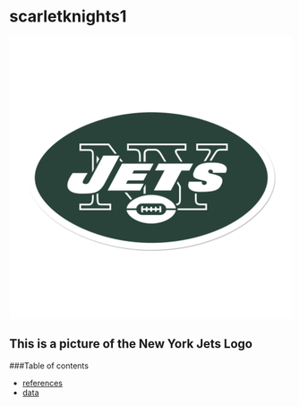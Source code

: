 # scarletknights1


![Jets](Jets.png)

## This is a picture of the New York Jets Logo 

###Table of contents 

* [references](references)
* [data](data)





